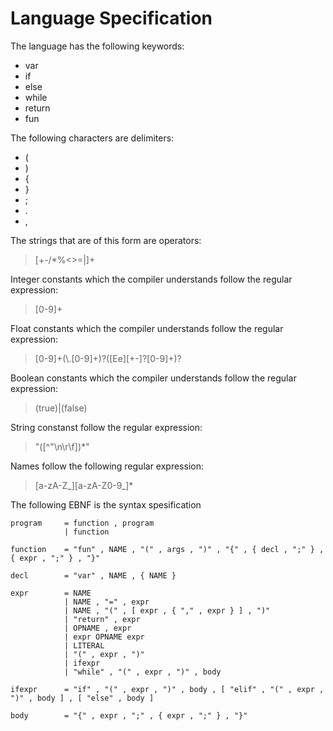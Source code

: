 
Language Specification
======================

The language has the following keywords:

* var
* if
* else
* while
* return
* fun

The following characters are delimiters:

* (
* )
* {
* }
* ;
* .
* ,


The strings that are of this form are operators:

> \[+-/*%<>=|\]+

Integer constants which the compiler understands follow the regular expression:

> \[0-9\]+

Float constants which the compiler understands follow the regular expression:

> \[0-9\]+(\\.\[0-9\]+)?(\[Ee\]\[+-\]?\[0-9\]+)?

Boolean constants which the compiler understands follow the regular expression:

> (true)|(false)

String constanst follow the regular expression:

> \"(\[^"\n\r\f])*\"

Names follow the following regular expression:

> \[a-zA-Z\_\]\[a-zA-Z0-9\_\]\*

The following EBNF is the syntax spesification

~~~~
program 	= function , program
			| function

function	= "fun" , NAME , "(" , args , ")" , "{" , { decl , ";" } , { expr , ";" } , "}"

decl		= "var" , NAME , { NAME }

expr		= NAME
			| NAME , "=" , expr
			| NAME , "(" , [ expr , { "," , expr } ] , ")"
			| "return" , expr
			| OPNAME , expr
			| expr OPNAME expr
			| LITERAL
			| "(" , expr , ")"
			| ifexpr
			| "while" , "(" , expr , ")" , body

ifexpr		= "if" , "(" , expr , ")" , body , [ "elif" , "(" , expr , ")" , body ] , [ "else" , body ]

body		= "{" , expr , ";" , { expr , ";" } , "}"
~~~~
